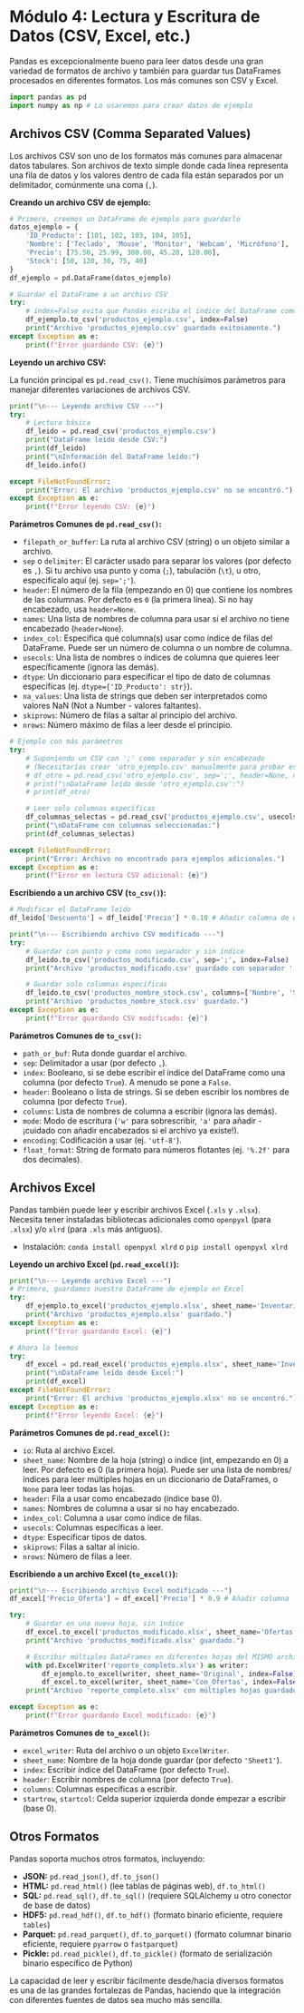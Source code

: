 # Módulo 4: Lectura y Escritura de Datos (CSV, Excel, etc.)

Pandas es excepcionalmente bueno para leer datos desde una gran variedad de formatos de archivo y también para guardar tus DataFrames procesados en diferentes formatos. Los más comunes son CSV y Excel.

```python
import pandas as pd
import numpy as np # Lo usaremos para crear datos de ejemplo
```

## Archivos CSV (Comma Separated Values)

Los archivos CSV son uno de los formatos más comunes para almacenar datos tabulares. Son archivos de texto simple donde cada línea representa una fila de datos y los valores dentro de cada fila están separados por un delimitador, comúnmente una coma (`,`).

**Creando un archivo CSV de ejemplo:**

```python
# Primero, creemos un DataFrame de ejemplo para guardarlo
datos_ejemplo = {
    'ID_Producto': [101, 102, 103, 104, 105],
    'Nombre': ['Teclado', 'Mouse', 'Monitor', 'Webcam', 'Micrófono'],
    'Precio': [75.50, 25.99, 300.00, 45.20, 120.00],
    'Stock': [50, 120, 30, 75, 40]
}
df_ejemplo = pd.DataFrame(datos_ejemplo)

# Guardar el DataFrame a un archivo CSV
try:
    # index=False evita que Pandas escriba el índice del DataFrame como una columna en el CSV
    df_ejemplo.to_csv('productos_ejemplo.csv', index=False)
    print("Archivo 'productos_ejemplo.csv' guardado exitosamente.")
except Exception as e:
    print(f"Error guardando CSV: {e}")
```

**Leyendo un archivo CSV:**

La función principal es `pd.read_csv()`. Tiene muchísimos parámetros para manejar diferentes variaciones de archivos CSV.

```python
print("\n--- Leyendo archivo CSV ---")
try:
    # Lectura básica
    df_leido = pd.read_csv('productos_ejemplo.csv')
    print("DataFrame leído desde CSV:")
    print(df_leido)
    print("\nInformación del DataFrame leído:")
    df_leido.info()

except FileNotFoundError:
    print("Error: El archivo 'productos_ejemplo.csv' no se encontró.")
except Exception as e:
    print(f"Error leyendo CSV: {e}")
```

**Parámetros Comunes de `pd.read_csv()`:**

*   `filepath_or_buffer`: La ruta al archivo CSV (string) o un objeto similar a archivo.
*   `sep` o `delimiter`: El carácter usado para separar los valores (por defecto es `,`). Si tu archivo usa punto y coma (`;`), tabulación (`\t`), u otro, especifícalo aquí (ej. `sep=';'`).
*   `header`: El número de la fila (empezando en 0) que contiene los nombres de las columnas. Por defecto es `0` (la primera línea). Si no hay encabezado, usa `header=None`.
*   `names`: Una lista de nombres de columna para usar si el archivo no tiene encabezado (`header=None`).
*   `index_col`: Especifica qué columna(s) usar como índice de filas del DataFrame. Puede ser un número de columna o un nombre de columna.
*   `usecols`: Una lista de nombres o índices de columna que quieres leer específicamente (ignora las demás).
*   `dtype`: Un diccionario para especificar el tipo de dato de columnas específicas (ej. `dtype={'ID_Producto': str}`).
*   `na_values`: Una lista de strings que deben ser interpretados como valores NaN (Not a Number - valores faltantes).
*   `skiprows`: Número de filas a saltar al principio del archivo.
*   `nrows`: Número máximo de filas a leer desde el principio.

```python
# Ejemplo con más parámetros
try:
    # Suponiendo un CSV con ';' como separador y sin encabezado
    # (Necesitarías crear 'otro_ejemplo.csv' manualmente para probar esto)
    # df_otro = pd.read_csv('otro_ejemplo.csv', sep=';', header=None, names=['ColA', 'ColB'])
    # print("\nDataFrame leído desde 'otro_ejemplo.csv':")
    # print(df_otro)

    # Leer solo columnas específicas
    df_columnas_selectas = pd.read_csv('productos_ejemplo.csv', usecols=['Nombre', 'Precio'])
    print("\nDataFrame con columnas seleccionadas:")
    print(df_columnas_selectas)

except FileNotFoundError:
    print("Error: Archivo no encontrado para ejemplos adicionales.")
except Exception as e:
    print(f"Error en lectura CSV adicional: {e}")
```

**Escribiendo a un archivo CSV (`to_csv()`):**

```python
# Modificar el DataFrame leído
df_leido['Descuento'] = df_leido['Precio'] * 0.10 # Añadir columna de descuento

print("\n--- Escribiendo archivo CSV modificado ---")
try:
    # Guardar con punto y coma como separador y sin índice
    df_leido.to_csv('productos_modificado.csv', sep=';', index=False)
    print("Archivo 'productos_modificado.csv' guardado con separador ';'.")

    # Guardar solo columnas específicas
    df_leido.to_csv('productos_nombre_stock.csv', columns=['Nombre', 'Stock'], index=False)
    print("Archivo 'productos_nombre_stock.csv' guardado.")
except Exception as e:
    print(f"Error guardando CSV modificado: {e}")
```

**Parámetros Comunes de `to_csv()`:**

*   `path_or_buf`: Ruta donde guardar el archivo.
*   `sep`: Delimitador a usar (por defecto `,`).
*   `index`: Booleano, si se debe escribir el índice del DataFrame como una columna (por defecto `True`). A menudo se pone a `False`.
*   `header`: Booleano o lista de strings. Si se deben escribir los nombres de columna (por defecto `True`).
*   `columns`: Lista de nombres de columna a escribir (ignora las demás).
*   `mode`: Modo de escritura (`'w'` para sobrescribir, `'a'` para añadir - ¡cuidado con añadir encabezados si el archivo ya existe!).
*   `encoding`: Codificación a usar (ej. `'utf-8'`).
*   `float_format`: String de formato para números flotantes (ej. `'%.2f'` para dos decimales).

## Archivos Excel

Pandas también puede leer y escribir archivos Excel (`.xls` y `.xlsx`). Necesita tener instaladas bibliotecas adicionales como `openpyxl` (para `.xlsx`) y/o `xlrd` (para `.xls` más antiguos).

*   Instalación: `conda install openpyxl xlrd` o `pip install openpyxl xlrd`

**Leyendo un archivo Excel (`pd.read_excel()`):**

```python
print("\n--- Leyendo archivo Excel ---")
# Primero, guardamos nuestro DataFrame de ejemplo en Excel
try:
    df_ejemplo.to_excel('productos_ejemplo.xlsx', sheet_name='Inventario', index=False)
    print("Archivo 'productos_ejemplo.xlsx' guardado.")
except Exception as e:
    print(f"Error guardando Excel: {e}")

# Ahora lo leemos
try:
    df_excel = pd.read_excel('productos_ejemplo.xlsx', sheet_name='Inventario')
    print("\nDataFrame leído desde Excel:")
    print(df_excel)
except FileNotFoundError:
    print("Error: El archivo 'productos_ejemplo.xlsx' no se encontró.")
except Exception as e:
    print(f"Error leyendo Excel: {e}")
```

**Parámetros Comunes de `pd.read_excel()`:**

*   `io`: Ruta al archivo Excel.
*   `sheet_name`: Nombre de la hoja (string) o índice (int, empezando en 0) a leer. Por defecto es 0 (la primera hoja). Puede ser una lista de nombres/índices para leer múltiples hojas en un diccionario de DataFrames, o `None` para leer todas las hojas.
*   `header`: Fila a usar como encabezado (índice base 0).
*   `names`: Nombres de columna a usar si no hay encabezado.
*   `index_col`: Columna a usar como índice de filas.
*   `usecols`: Columnas específicas a leer.
*   `dtype`: Especificar tipos de datos.
*   `skiprows`: Filas a saltar al inicio.
*   `nrows`: Número de filas a leer.

**Escribiendo a un archivo Excel (`to_excel()`):**

```python
print("\n--- Escribiendo archivo Excel modificado ---")
df_excel['Precio_Oferta'] = df_excel['Precio'] * 0.9 # Añadir columna

try:
    # Guardar en una nueva hoja, sin índice
    df_excel.to_excel('productos_modificado.xlsx', sheet_name='Ofertas', index=False)
    print("Archivo 'productos_modificado.xlsx' guardado.")

    # Escribir múltiples DataFrames en diferentes hojas del MISMO archivo
    with pd.ExcelWriter('reporte_completo.xlsx') as writer:
        df_ejemplo.to_excel(writer, sheet_name='Original', index=False)
        df_excel.to_excel(writer, sheet_name='Con_Ofertas', index=False)
    print("Archivo 'reporte_completo.xlsx' con múltiples hojas guardado.")

except Exception as e:
    print(f"Error guardando Excel modificado: {e}")
```

**Parámetros Comunes de `to_excel()`:**

*   `excel_writer`: Ruta del archivo o un objeto `ExcelWriter`.
*   `sheet_name`: Nombre de la hoja donde guardar (por defecto `'Sheet1'`).
*   `index`: Escribir índice del DataFrame (por defecto `True`).
*   `header`: Escribir nombres de columna (por defecto `True`).
*   `columns`: Columnas específicas a escribir.
*   `startrow`, `startcol`: Celda superior izquierda donde empezar a escribir (base 0).

## Otros Formatos

Pandas soporta muchos otros formatos, incluyendo:

*   **JSON:** `pd.read_json()`, `df.to_json()`
*   **HTML:** `pd.read_html()` (lee tablas de páginas web), `df.to_html()`
*   **SQL:** `pd.read_sql()`, `df.to_sql()` (requiere SQLAlchemy u otro conector de base de datos)
*   **HDF5:** `pd.read_hdf()`, `df.to_hdf()` (formato binario eficiente, requiere `tables`)
*   **Parquet:** `pd.read_parquet()`, `df.to_parquet()` (formato columnar binario eficiente, requiere `pyarrow` o `fastparquet`)
*   **Pickle:** `pd.read_pickle()`, `df.to_pickle()` (formato de serialización binario específico de Python)

La capacidad de leer y escribir fácilmente desde/hacia diversos formatos es una de las grandes fortalezas de Pandas, haciendo que la integración con diferentes fuentes de datos sea mucho más sencilla.
